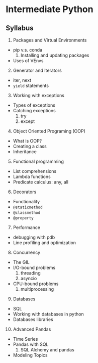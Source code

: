 # Intermediate Python

## Syllabus

1. Packages and Virtual Environments
  * pip v.s. conda
    1. Installing and updating packages
  * Uses of VEnvs
2. Generator and Iterators
  * iter, next
  * `yield` statements
3. Working with exceptions
  * Types of exceptions
  * Catching exceptions
    1. try
    2. except
4. Object Oriented Programing (OOP)
  * What is OOP?
  * Creating a class
  * Inheritance
5. Functional programming
  * List comprehensions
  * Lambda functions
  * Predicate calculus: any, all
6. Decorators
  * Functionality
  * `@staticmethod` 
  * `@classmethod` 
  * `@property` 
7. Performance
  * debugging with pdb
  * Line profiling and optimization
8. Concurrency
  * The GIL
  * I/O-bound problems
    1. threading
    2. asyncio
  * CPU-bound problems
    1. multiprocessing
9. Databases
  * SQL
  * Working with databases in python
  * Databases libraries
10. Advanced Pandas
  * Time Series
  * Pandas with SQL
    1. SQL Alchemy and pandas
  * Modeling Topics
